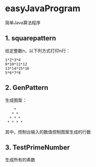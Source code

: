 # easyJavaProgram
简单Java算法程序

## 1. squarepattern
给定整数n，以下列方式打印n行：
```
1*2*3*4
9*10*11*12
13*14*15*16
5*6*7*8
```

## 2. GenPattern
生成图案：
```
    *
   * *
  * * *
 * * * *
```
其中，控制台输入的数值控制图案生成的行数

## 3. TestPrimeNumber
生成所有的素数